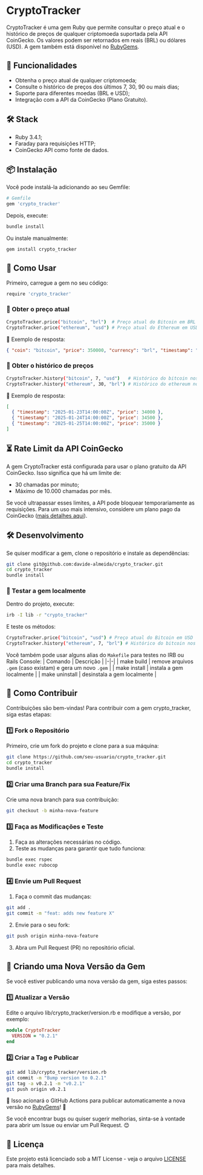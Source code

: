 # CryptoTracker
CryptoTracker é uma gem Ruby que permite consultar o preço atual e o histórico de preços de qualquer criptomoeda suportada pela API CoinGecko. Os valores podem ser retornados em reais (BRL) ou dólares (USD). A gem também está disponível no [RubyGems](https://rubygems.org/gems/crypto_tracker).

## 📌 Funcionalidades
- Obtenha o preço atual de qualquer criptomoeda;
- Consulte o histórico de preços dos últimos 7, 30, 90 ou mais dias;
- Suporte para diferentes moedas (BRL e USD);
- Integração com a API da CoinGecko (Plano Gratuito).

## 🛠️ Stack
- Ruby 3.4.1;
- Faraday para requisições HTTP;
- CoinGecko API como fonte de dados.

## 📦 Instalação
Você pode instalá-la adicionando ao seu Gemfile:
```ruby
# Gemfile
gem 'crypto_tracker'
```

Depois, execute:
```bash
bundle install
```

Ou instale manualmente:
```bash
gem install crypto_tracker
```

## 🚀 Como Usar
Primeiro, carregue a gem no seu código:
```bash
require 'crypto_tracker'
```
### 🔹 Obter o preço atual
```bash
CryptoTracker.price("bitcoin", "brl")  # Preço atual do Bitcoin em BRL
CryptoTracker.price("ethereum", "usd") # Preço atual do Ethereum em USD
```

📌 Exemplo de resposta:
```json
{ "coin": "bitcoin", "price": 350000, "currency": "brl", "timestamp": "2025-01-30T14:00:00Z" }
```

### 🔹 Obter o histórico de preços
```bash
CryptoTracker.history("bitcoin", 7, "usd")   # Histórico do bitcoin nos últimos 7 dias em USD
CryptoTracker.history("ethereum", 30, "brl") # Histórico do ethereum nos últimos 30 dias em BRL
```

📌 Exemplo de resposta:
```json
[
  { "timestamp": "2025-01-23T14:00:00Z", "price": 34000 },
  { "timestamp": "2025-01-24T14:00:00Z", "price": 34500 },
  { "timestamp": "2025-01-25T14:00:00Z", "price": 35000 }
]
```

## ⏳ Rate Limit da API CoinGecko
A gem CryptoTracker está configurada para usar o plano gratuito da API CoinGecko. Isso significa que há um limite de:
- 30 chamadas por minuto;
- Máximo de 10.000 chamadas por mês.

Se você ultrapassar esses limites, a API pode bloquear temporariamente as requisições. Para um uso mais intensivo, considere um plano pago da CoinGecko ([mais detalhes aqui](https://www.coingecko.com/en/api/pricing?utm_source=chatgpt.com)).

## 🛠️ Desenvolvimento
Se quiser modificar a gem, clone o repositório e instale as dependências:
```bash
git clone git@github.com:davide-almeida/crypto_tracker.git
cd crypto_tracker
bundle install
```

### 🔹 Testar a gem localmente
Dentro do projeto, execute:
```bash
irb -I lib -r "crypto_tracker"
```

E teste os métodos:
```bash
CryptoTracker.price("bitcoin", "usd") # Preço atual do Bitcoin em USD
CryptoTracker.history("ethereum", 7, "brl") # Histórico do bitcoin nos últimos 7 dias em BRL
```

Você também pode usar alguns alias do `Makefile` para testes no IRB ou Rails Console:
| Comando | Descrição |
|-|-|
| make build | remove arquivos `.gem` (caso existam) e gera um novo `.gem` |
| make install | instala a gem localmente |
| make uninstall | desinstala a gem localmente |

## 🤝 Como Contribuir
Contribuições são bem-vindas! Para contribuir com a gem crypto_tracker, siga estas etapas:

### 1️⃣ Fork o Repositório
Primeiro, crie um fork do projeto e clone para a sua máquina:
```bash
git clone https://github.com/seu-usuario/crypto_tracker.git
cd crypto_tracker
bundle install
```

### 2️⃣ Criar uma Branch para sua Feature/Fix
Crie uma nova branch para sua contribuição:
```bash
git checkout -b minha-nova-feature
```

### 3️⃣ Faça as Modificações e Teste
1. Faça as alterações necessárias no código.
2. Teste as mudanças para garantir que tudo funciona:

```bash
bundle exec rspec
bundle exec rubocop
```

### 4️⃣ Envie um Pull Request
1. Faça o commit das mudanças:

```bash
git add .
git commit -m "feat: adds new feature X"
```

2. Envie para o seu fork:
```bash
git push origin minha-nova-feature
```

3. Abra um Pull Request (PR) no repositório oficial.

## 💎 Criando uma Nova Versão da Gem
Se você estiver publicando uma nova versão da gem, siga estes passos:

### 1️⃣ Atualizar a Versão
Edite o arquivo lib/crypto_tracker/version.rb e modifique a versão, por exemplo:
```ruby
module CryptoTracker
  VERSION = "0.2.1"
end
```

### 2️⃣ Criar a Tag e Publicar
```bash
git add lib/crypto_tracker/version.rb
git commit -m "Bump version to 0.2.1"
git tag -a v0.2.1 -m "v0.2.1"
git push origin v0.2.1
```
🚀 Isso acionará o GitHub Actions para publicar automaticamente a nova versão no [RubyGems](https://rubygems.org/gems/crypto_tracker)! 🎉

Se você encontrar bugs ou quiser sugerir melhorias, sinta-se à vontade para abrir um Issue ou enviar um Pull Request. 😊

## 📜 Licença
Este projeto está licenciado sob a MIT License - veja o arquivo [LICENSE](https://github.com/davide-almeida/crypto_tracker/blob/main/LICENSE.txt) para mais detalhes.